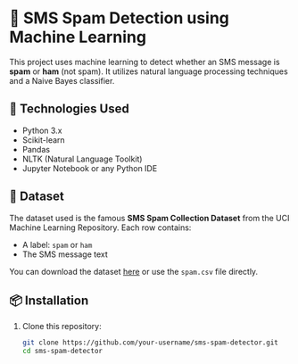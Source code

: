# 📱 SMS Spam Detection using Machine Learning

This project uses machine learning to detect whether an SMS message is **spam** or **ham** (not spam). It utilizes natural language processing techniques and a Naive Bayes classifier.

## 🔧 Technologies Used

- Python 3.x
- Scikit-learn
- Pandas
- NLTK (Natural Language Toolkit)
- Jupyter Notebook or any Python IDE

## 📂 Dataset

The dataset used is the famous **SMS Spam Collection Dataset** from the UCI Machine Learning Repository. Each row contains:
- A label: `spam` or `ham`
- The SMS message text

You can download the dataset [here](https://www.kaggle.com/datasets/uciml/sms-spam-collection-dataset) or use the `spam.csv` file directly.

## 📦 Installation

1. Clone this repository:
   ```bash
   git clone https://github.com/your-username/sms-spam-detector.git
   cd sms-spam-detector
